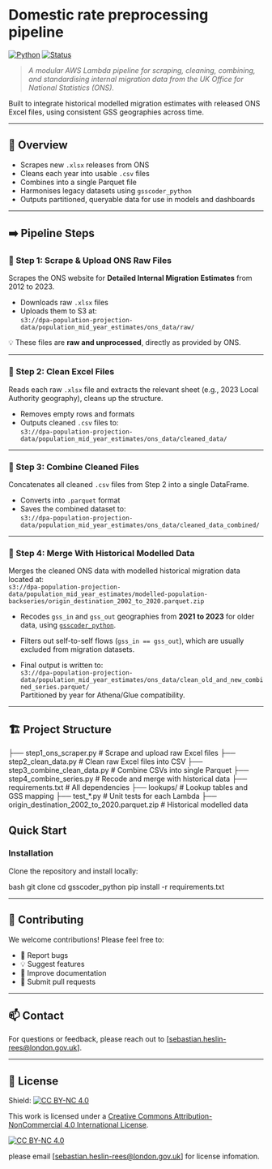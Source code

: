 # Domestic rate preprocessing pipeline

[![Python](https://img.shields.io/badge/python-3.8+-blue.svg)](https://www.python.org/downloads/)
[![Status](https://img.shields.io/badge/status-active-brightgreen.svg)]()

> *A modular AWS Lambda pipeline for scraping, cleaning, combining, and standardising internal migration data from the UK Office for National Statistics (ONS).*

Built to integrate historical modelled migration estimates with released ONS Excel files, using consistent GSS geographies across time.

---

## 🔎  Overview

-  Scrapes new `.xlsx` releases from ONS
-  Cleans each year into usable `.csv` files
-  Combines into a single Parquet file
-  Harmonises legacy datasets using `gsscoder_python`
-  Outputs partitioned, queryable data for use in models and dashboards

---

## ➡️ Pipeline Steps

### 🔹 Step 1: Scrape & Upload ONS Raw Files

Scrapes the ONS website for **Detailed Internal Migration Estimates** from 2012 to 2023.

- Downloads raw `.xlsx` files
- Uploads them to S3 at:  
  `s3://dpa-population-projection-data/population_mid_year_estimates/ons_data/raw/`

💡 These files are **raw and unprocessed**, directly as provided by ONS.

---

### 🔹 Step 2: Clean Excel Files

Reads each raw `.xlsx` file and extracts the relevant sheet (e.g., 2023 Local Authority geography), cleans up the structure.

- Removes empty rows and formats
- Outputs cleaned `.csv` files to:  
  `s3://dpa-population-projection-data/population_mid_year_estimates/ons_data/cleaned_data/`  

---

### 🔹 Step 3: Combine Cleaned Files

Concatenates all cleaned `.csv` files from Step 2 into a single DataFrame.

- Converts into `.parquet` format
- Saves the combined dataset to:  
  `s3://dpa-population-projection-data/population_mid_year_estimates/ons_data/cleaned_data_combined/`

---

### 🔹 Step 4: Merge With Historical Modelled Data

Merges the cleaned ONS data with modelled historical migration data located at:  
`s3://dpa-population-projection-data/population_mid_year_estimates/modelled-population-backseries/origin_destination_2002_to_2020.parquet.zip`

- Recodes `gss_in` and `gss_out` geographies from **2021 to 2023** for older data, using [`gsscoder_python`](https://github.com/Greater-London-Authority/gsscoder_python).

- Filters out self-to-self flows (`gss_in == gss_out`), which are usually excluded from migration datasets.

- Final output is written to:  
`s3://dpa-population-projection-data/population_mid_year_estimates/ons_data/clean_old_and_new_combined_series.parquet/`  
Partitioned by year for Athena/Glue compatibility.

---

## 🏗️ Project Structure
├── step1_ons_scraper.py # Scrape and upload raw Excel files
├── step2_clean_data.py # Clean raw Excel files into CSV
├── step3_combine_clean_data.py # Combine CSVs into single Parquet
├── step4_combine_series.py # Recode and merge with historical data
├── requirements.txt # All dependencies
├── lookups/ # Lookup tables and GSS mapping
├── test_*.py # Unit tests for each Lambda
├── origin_destination_2002_to_2020.parquet.zip # Historical modelled data


##  Quick Start

### Installation

Clone the repository and install locally:

bash
git clone 
cd gsscoder_python
pip install -r requirements.txt

---

## 🤝 Contributing

We welcome contributions! Please feel free to:
- 🐛 Report bugs
- 💡 Suggest features  
- 📝 Improve documentation
- 🔧 Submit pull requests

---


## 📫 Contact

For questions or feedback, please reach out to [sebastian.heslin-rees@london.gov.uk].

---

## 📄 License
Shield: [![CC BY-NC 4.0][cc-by-nc-shield]][cc-by-nc]

This work is licensed under a
[Creative Commons Attribution-NonCommercial 4.0 International License][cc-by-nc].

[![CC BY-NC 4.0][cc-by-nc-image]][cc-by-nc]

[cc-by-nc]: https://creativecommons.org/licenses/by-nc/4.0/
[cc-by-nc-image]: https://licensebuttons.net/l/by-nc/4.0/88x31.png
[cc-by-nc-shield]: https://img.shields.io/badge/License-CC%20BY--NC%204.0-lightgrey.svg

please email [sebastian.heslin-rees@london.gov.uk] for license infomation.

